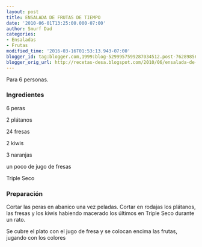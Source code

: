 ```yaml
---
layout: post
title: ENSALADA DE FRUTAS DE TIEMPO
date: '2010-06-01T13:25:00.000-07:00'
author: Smurf Dad
categories:
- Ensaladas
- Frutas
modified_time: '2016-03-16T01:53:13.943-07:00'
blogger_id: tag:blogger.com,1999:blog-5299957599287034512.post-7628985604898444613
blogger_orig_url: http://recetas-desa.blogspot.com/2010/06/ensalada-de-frutas-de-tiempo.html
---
```


Para 6 personas.

<h3>Ingredientes</h3>
6 peras

2 plátanos

24 fresas

2 kiwis

3 naranjas

un poco de jugo de fresas

Triple Seco

<h3>Preparación</h3>
Cortar las peras en abanico una vez peladas. Cortar en rodajas los plátanos, las fresas y los kiwis habiendo macerado los últimos en Triple Seco durante un rato.

Se cubre el plato con el jugo de fresa y se colocan encima las frutas, jugando con los colores